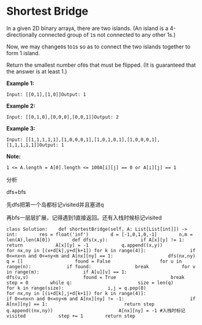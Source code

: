 # Shortest Bridge

In a given 2D binary array`A`, there are two islands. \(An island is a 4-directionally connected group of `1`s not connected to any other 1s.\)

Now, we may change`0`s to`1`s so as to connect the two islands together to form 1 island.

Return the smallest number of`0`s that must be flipped. \(It is guaranteed that the answer is at least 1.\)

**Example 1:**

```text
Input: [[0,1],[1,0]]Output: 1
```

**Example 2:**

```text
Input: [[0,1,0],[0,0,0],[0,0,1]]Output: 2
```

**Example 3:**

```text
Input: [[1,1,1,1,1],[1,0,0,0,1],[1,0,1,0,1],[1,0,0,0,1],[1,1,1,1,1]]Output: 1
```

**Note:**

```text
1 <= A.length = A[0].length <= 100A[i][j] == 0 or A[i][j] == 1
```

分析

dfs+bfs

先dfs把第一个岛都标记visited并且塞进q

再bfs一层层扩展，记得遇到1直接返回。还有入栈时候标记visited

```text
class Solution:    def shortestBridge(self, A: List[List[int]]) -> int:        res = float('inf')        d = [-1,0,1,0,-1]        n,m = len(A),len(A[0])        def dfs(x,y):            if A[x][y] != 1:                return            A[x][y] = -1            q.append((x,y))            for nx,ny in [(x+d[k],y+d[k+1]) for k in range(4)]:                if 0<=nx<n and 0<=ny<m and A[nx][ny] == 1:                    dfs(nx,ny)        q = []                   found = False                  for u in range(n):             if found:                break            for v in range(m):                if A[u][v] == 1:                    dfs(u,v)                    found = True                    break        step = 0        while q:                        size = len(q)            for k in range(size):                i,j = q.pop(0)                  for nx,ny in [(i+d[k],j+d[k+1]) for k in range(4)]:                    if 0<=nx<n and 0<=ny<m and A[nx][ny] != -1:                        if A[nx][ny] == 1:                            return step                        q.append((nx,ny))                        A[nx][ny] = -1 #入栈时标记visited            step += 1        return step
```

